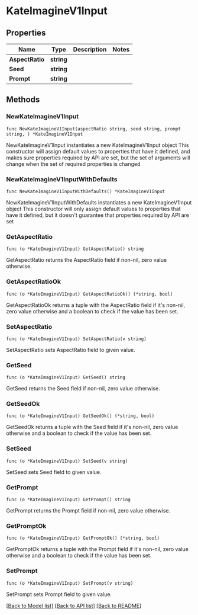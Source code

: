 # KateImagineV1Input

## Properties

Name | Type | Description | Notes
------------ | ------------- | ------------- | -------------
**AspectRatio** | **string** |  | 
**Seed** | **string** |  | 
**Prompt** | **string** |  | 

## Methods

### NewKateImagineV1Input

`func NewKateImagineV1Input(aspectRatio string, seed string, prompt string, ) *KateImagineV1Input`

NewKateImagineV1Input instantiates a new KateImagineV1Input object
This constructor will assign default values to properties that have it defined,
and makes sure properties required by API are set, but the set of arguments
will change when the set of required properties is changed

### NewKateImagineV1InputWithDefaults

`func NewKateImagineV1InputWithDefaults() *KateImagineV1Input`

NewKateImagineV1InputWithDefaults instantiates a new KateImagineV1Input object
This constructor will only assign default values to properties that have it defined,
but it doesn't guarantee that properties required by API are set

### GetAspectRatio

`func (o *KateImagineV1Input) GetAspectRatio() string`

GetAspectRatio returns the AspectRatio field if non-nil, zero value otherwise.

### GetAspectRatioOk

`func (o *KateImagineV1Input) GetAspectRatioOk() (*string, bool)`

GetAspectRatioOk returns a tuple with the AspectRatio field if it's non-nil, zero value otherwise
and a boolean to check if the value has been set.

### SetAspectRatio

`func (o *KateImagineV1Input) SetAspectRatio(v string)`

SetAspectRatio sets AspectRatio field to given value.


### GetSeed

`func (o *KateImagineV1Input) GetSeed() string`

GetSeed returns the Seed field if non-nil, zero value otherwise.

### GetSeedOk

`func (o *KateImagineV1Input) GetSeedOk() (*string, bool)`

GetSeedOk returns a tuple with the Seed field if it's non-nil, zero value otherwise
and a boolean to check if the value has been set.

### SetSeed

`func (o *KateImagineV1Input) SetSeed(v string)`

SetSeed sets Seed field to given value.


### GetPrompt

`func (o *KateImagineV1Input) GetPrompt() string`

GetPrompt returns the Prompt field if non-nil, zero value otherwise.

### GetPromptOk

`func (o *KateImagineV1Input) GetPromptOk() (*string, bool)`

GetPromptOk returns a tuple with the Prompt field if it's non-nil, zero value otherwise
and a boolean to check if the value has been set.

### SetPrompt

`func (o *KateImagineV1Input) SetPrompt(v string)`

SetPrompt sets Prompt field to given value.



[[Back to Model list]](../README.md#documentation-for-models) [[Back to API list]](../README.md#documentation-for-api-endpoints) [[Back to README]](../README.md)



